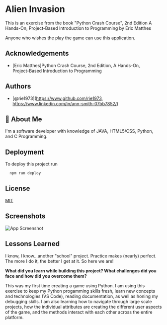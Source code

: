 
# Alien Invasion

This is an exercise from the book "Python Crash Course", 2nd Edition
A Hands-On, Project-Based Introduction to Programming
by Eric Matthes

Anyone who wishes the play the game can use this application. 

## Acknowledgements

 - [Eric Matthes]Python Crash Course, 2nd Edition, A Hands-On,   
                    Project-Based Introduction to Programming

 

## Authors

- [@rie1973](https://www.github.com/rie1973, https://www.linkedin.com/in/ann-smith-07bb7852/)


## 🚀 About Me
I'm a software developer with knowledge of JAVA, HTML5/CSS, Python, and C Programming. 
## Deployment

To deploy this project run

```bash
  npm run deploy
```


## License

[MIT](https://choosealicense.com/licenses/mit/)


## Screenshots

![App Screenshot](https://via.placeholder.com/468x300?text=App+Screenshot+Here)


## Lessons Learned

I know, I know...another "school" project. Practice makes (nearly) perfect. The more I do it, the better I get at it. So here we are!

**What did you learn while building this project? What challenges did you face and how did you overcome them?**

This was my first time creating a game using Python. I am using this exercise to keep my Python progamming skills fresh, learn new concepts and technologies (VS Code), reading documentation, as well as honing my debugging skills. I am also learning how to navigate through large scale projects, how the individual attributes are creating the different user aspects of the game, and the methods interact with each other across the entire platform. 


